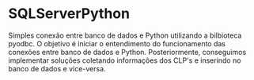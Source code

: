 # SQLServerPython
Simples conexão entre banco de dados e Python utilizando a bilbioteca pyodbc.
O objetivo é iniciar o entendimento do funcionamento das conexões entre banco de dados e Python. Posteriormente, conseguimos implementar soluções coletando informações dos CLP's e inserindo no banco de dados e vice-versa.
